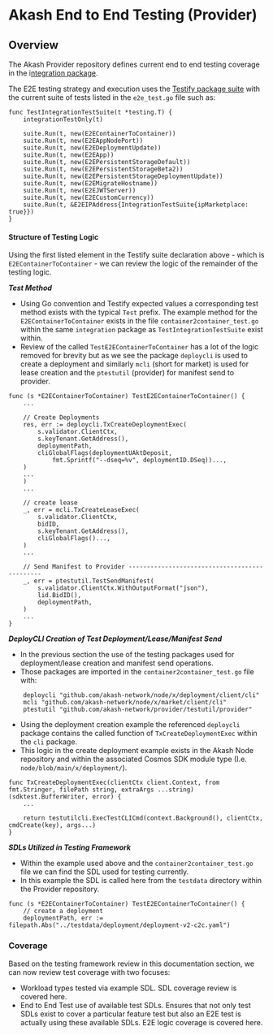 # Akash End to End Testing (Provider)

## Overview

The Akash Provider repository defines current end to end testing coverage in the i[ntegration package](https://github.com/akash-network/provider/tree/main/integration).

The E2E testing strategy and execution uses the [Testify package suite](https://github.com/stretchr/testify) with the current suite of tests listed in the `e2e_test.go` file such as:

```
func TestIntegrationTestSuite(t *testing.T) {
	integrationTestOnly(t)

	suite.Run(t, new(E2EContainerToContainer))
	suite.Run(t, new(E2EAppNodePort))
	suite.Run(t, new(E2EDeploymentUpdate))
	suite.Run(t, new(E2EApp))
	suite.Run(t, new(E2EPersistentStorageDefault))
	suite.Run(t, new(E2EPersistentStorageBeta2))
	suite.Run(t, new(E2EPersistentStorageDeploymentUpdate))
	suite.Run(t, new(E2EMigrateHostname))
	suite.Run(t, new(E2EJWTServer))
	suite.Run(t, new(E2ECustomCurrency))
	suite.Run(t, &E2EIPAddress{IntegrationTestSuite{ipMarketplace: true}})
}
```

#### Structure of Testing Logic

Using the first listed element in the Testify suite declaration above - which is `E2EContainerToContainer` - we can review the logic of the remainder of the testing logic.

_**Test Method**_

* Using Go convention and Testify expected values a corresponding test method exists with the typical `Test` prefix.  The example method for the  `E2EContainerToContainer` exists in the file `container2container_test.go` within the same `integration` package as `TestIntegrationTestSuite` exist within.&#x20;
* Review of the called `TestE2EContainerToContainer` has a lot of the logic removed for brevity but as we see the package `deploycli` is used to create a deployment and similarly  `mcli` (short for market) is used for lease creation and the `ptestutil` (provider) for manifest send to provider.

```
func (s *E2EContainerToContainer) TestE2EContainerToContainer() {
	...

	// Create Deployments
	res, err := deploycli.TxCreateDeploymentExec(
		s.validator.ClientCtx,
		s.keyTenant.GetAddress(),
		deploymentPath,
		cliGlobalFlags(deploymentUAktDeposit,
			fmt.Sprintf("--dseq=%v", deploymentID.DSeq))...,
	)
	...
	)
	...

	// create lease
	_, err = mcli.TxCreateLeaseExec(
		s.validator.ClientCtx,
		bidID,
		s.keyTenant.GetAddress(),
		cliGlobalFlags()...,
	)
	...

	// Send Manifest to Provider ----------------------------------------------
	_, err = ptestutil.TestSendManifest(
		s.validator.ClientCtx.WithOutputFormat("json"),
		lid.BidID(),
		deploymentPath,
	)
	...
}
```

_**DeployCLI Creation of Test Deployment/Lease/Manifest Send**_

* In the previous section the use of the testing packages used for deployment/lease creation and manifest send operations.
* Those packages are imported in the `container2container_test.go` file with:

```
	deploycli "github.com/akash-network/node/x/deployment/client/cli"
	mcli "github.com/akash-network/node/x/market/client/cli"
	ptestutil "github.com/akash-network/provider/testutil/provider"
```

* Using the deployment creation example the referenced `deploycli` package contains the called function of `TxCreateDeploymentExec` within the `cli` package.
* This logic in the create deployment example exists in the Akash Node repository and within the associated Cosmos SDK module type (I.e. `node/blob/main/x/deployment/`).

```
func TxCreateDeploymentExec(clientCtx client.Context, from fmt.Stringer, filePath string, extraArgs ...string) (sdktest.BufferWriter, error) {
	...

	return testutilcli.ExecTestCLICmd(context.Background(), clientCtx, cmdCreate(key), args...)
}
```

_**SDLs Utilized in Testing Framework**_

* Within the example used above and the `container2container_test.go` file we can find the SDL used for testing currently.
* In this example the SDL is called here from the `testdata` directory within the Provider repository.

```
func (s *E2EContainerToContainer) TestE2EContainerToContainer() {
	// create a deployment
	deploymentPath, err := filepath.Abs("../testdata/deployment/deployment-v2-c2c.yaml")
```

### Coverage

Based on the testing framework review in this documentation section, we can now review test coverage with two focuses:

* Workload types tested via example SDL.  SDL coverage review is covered here.
* End to End Test use of available test SDLs.  Ensures that not only test SDLs exist to cover a particular feature test but also an E2E test is actually using these available SDLs.  E2E logic coverage is covered here.
